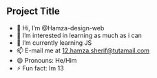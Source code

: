 ## **Project Title**
- 👋 Hi, I’m @Hamza-design-web
- 👀 I’m interested in learning as much as i can
- 🌱 I’m currently learning JS
- 📫 E-mail me at 12.hamza.sherif@tutamail.com
- 😄 Pronouns: He/Him
- ⚡ Fun fact: Im 13

<!---
Hamza-design-web/Hamza-design-web is a ✨ special ✨ repository because its `README.md` (this file) appears on your GitHub profile.
You can click the Preview link to take a look at your changes.
--->
